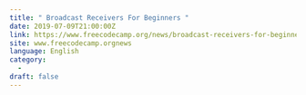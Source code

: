 ```yaml
---
title: " Broadcast Receivers For Beginners "
date: 2019-07-09T21:00:00Z
link: https://www.freecodecamp.org/news/broadcast-receivers-for-beginners/?utm_medium=RSS&utm_source=news.12bit.vn
site: www.freecodecamp.orgnews
language: English
category:
  -   
draft: false
---
```

